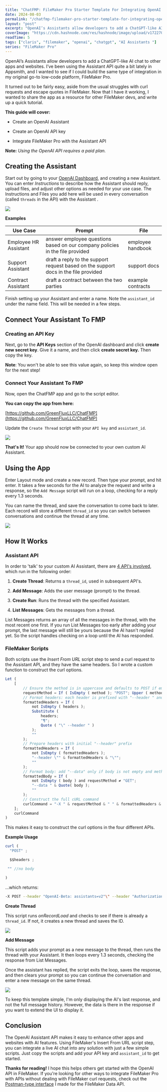 ```yaml
---
title: "ChatFMP: FileMaker Pro Starter Template For Integrating OpenAI Assistants"
date: 2024-08-03
permalink: "/chatfmp-filemaker-pro-starter-template-for-integrating-openai-assistants/"
layout: "post"
excerpt: "OpenAI’s Assistants allow developers to add a ChatGPT-like AI chat to other apps and websites. I’ve been using the Assistant API quite a bit lately in Appsmith, and I wanted to see if I could build the same type of integration in my original go-to lo..."
coverImage: "https://cdn.hashnode.com/res/hashnode/image/upload/v1722705439158/66335c9f-18da-406c-9487-a0b60471b588.png"
readTime: 5
tags: ["claris", "filemaker", "openai", "chatgpt", "AI Assistants "]
series: "FileMaker Pro"
---
```


OpenAI’s Assistants allow developers to add a ChatGPT-like AI chat to other apps and websites. I’ve been using the Assistant API quite a bit lately in Appsmith, and I wanted to see if I could build the same type of integration in my original go-to low-code platform, FileMaker Pro.

It turned out to be fairly easy, aside from the usual struggles with curl requests and escape quotes in FileMaker. Now that I have it working, I wanted to share the app as a resource for other FileMaker devs, and write up a quick tutorial. 

**This guide will cover:**

* Create an OpenAI Assistant
    
* Create an OpenAI API key
    
* Integrate FileMaker Pro with the Assistant API

**Note:** *Using the OpenAI API requires a paid plan.* 

## Creating the Assistant

Start out by going to your [OpenAI Dashboard](https://platform.openai.com/assistants), and creating a new Assistant. You can enter *Instructions* to describe how the Assistant should reply, upload files, and adjust other options as needed for your use case. The Instructions and Files you add here will be used in every conversation (called `threads` in the API) with the Assistant .

![](https://cdn.hashnode.com/res/hashnode/image/upload/v1722702606274/654c869e-ac57-4710-81eb-e2fc7e7a4339.png)

**Examples**

| Use Case | Prompt | File |
| --- | --- | --- |
| Employee HR Assistant | answer employee questions based on our company policies in the file provided | employee handbook |
| Support Assistant | draft a reply to the support request based on the support docs in the file provided | support docs |
| Contract Assistant | draft a contract between the two parties | example contracts |

Finish setting up your Assistant and enter a name. Note the `assistant_id` under the name field. This will be needed in a few steps.

## Connect Your Assistant To FMP

### Creating an API Key

Next, go to the **API Keys** section of the OpenAI dashboard and click **create new secret key**. Give it a name, and then click **create secret key.** Then copy the key.

**Note**: You won't be able to see this value again, so keep this window open for the next step!

### Connect Your Assistant To FMP

Now, open the ChatFMP app and go to the script editor.

**You can copy the app from here:**

[https://github.com/GreenFluxLLC/ChatFMP](https://github.com/GreenFluxLLC/ChatFMP)

Update the `Create Thread` script with your `API key` and `assistant_id`.

![](https://cdn.hashnode.com/res/hashnode/image/upload/v1722701657670/9c694e2e-d4b2-4221-aba1-dee9f7e10651.png)

**That's It!** Your app should now be connected to your own custom AI Assistant.

## Using the App

Enter Layout mode and create a new record. Then type your prompt, and hit enter. It takes a few seconds for the AI to analyze the request and write a response, so the `Add Message` script will run on a loop, checking for a reply every 1.3 seconds.

You can name the thread, and save the conversation to come back to later. Each record will store a different `thread_id` so you can switch between conversations and continue the thread at any time.

![](https://cdn.hashnode.com/res/hashnode/image/upload/v1722701780766/762e33a7-97b6-4b60-a637-c8d364f6bd54.png)

## How It Works

### Assistant API

In order to 'talk' to your custom AI Assistant, there are [4 API's involved](https://platform.openai.com/docs/api-reference/threads), which run in the following order:

1. **Create Thread**: Returns a `thread_id`, used in subsequent API's.
    
2. **Add Message**: Adds the user message (prompt) to the thread.
    
3. **Create Run**: Runs the thread with the specified Assistant.
    
4. **List Messages**: Gets the messages from a thread.

List Messages returns an array of all the messages in the thread, with the most recent one first. If you run List Messages too early after adding your prompt, the last message will still be yours because the AI hasn't replied yet. So the script handles checking on a loop until the AI has responded.

### FileMaker Scripts

Both scripts use the *Insert From URL* script step to send a curl request to the Assistant API, and they have the same headers. So I wrote a custom function to construct the curl options.

```javascript
Let (
    [
        // Ensure the method is in uppercase and defaults to POST if empty
        requestMethod = If ( IsEmpty ( method ); "POST"; Upper ( method ) );
        // Format headers: each header is prefixed with "--header " and enclosed in quotes
        formattedHeaders = If (
            not IsEmpty ( headers );
            Substitute (
                headers;
                "¶";
                Quote ( "\" --header " )
            );
            ""
        );
        // Prepare headers with initial "--header" prefix
        formattedHeaders = If (
            not IsEmpty ( formattedHeaders );
            "--header \"" & formattedHeaders & "\"";
            ""
        );
        // Format body: add "--data" only if body is not empty and method requires it
        formattedBody = If (
            not IsEmpty ( body ) and requestMethod ≠ "GET";
            "--data " & Quote( body );
            ""
        );
        // Construct the full cURL command
        curlCommand = "-X " & requestMethod & " " & formattedHeaders & " " & formattedBody
    ];
    curlCommand
)
```

This makes it easy to construct the curl options in the four different APIs.

**Example Usage**

```javascript
curl ( 
  "POST" ; 

  $$headers ; 

 "" //no body

)
```

...which returns:

```bash
-X POST --header "OpenAI-Beta: assistants=v2"\" --header "Authorization: Bearer sk-proj-XYZ" 
```

**Create Thread**

This script runs *onRecordLoad* and checks to see if there is already a `thread_id`. If not, it creates a new thread and saves the ID.

![](https://cdn.hashnode.com/res/hashnode/image/upload/v1722701657670/9c694e2e-d4b2-4221-aba1-dee9f7e10651.png)

**Add Message**

This script adds your prompt as a new message to the thread, then runs the thread with your Assistant. It then loops every 1.3 seconds, checking the response from List Messages.

Once the assistant has replied, the script exits the loop, saves the response, and then clears your prompt so you can continue the conversation and enter a new message on the same thread.

![](https://cdn.hashnode.com/res/hashnode/image/upload/v1722702320370/dca63e9d-4eb4-4a43-96e8-94dd33d53ba2.png)

To keep this template simple, I'm only displaying the AI's last response, and not the full message history. However, the data is there in the response if you want to extend the UI to display it.

## Conclusion

The OpenAI Assistant API makes it easy to enhance other apps and websites with AI features. Using FileMaker's Insert From URL script step, you can integrate a live AI chat into any solution with just a few simple scripts. Just copy the scripts and add your API key and `assistant_id` to get started.

**Thanks for reading!** I hope this helps others get started with the OpenAI API in FileMaker. If you're looking for other ways to integrate FileMaker Pro with APIs without dealing with FileMaker curl requests, check out the [Postman-type interface](https://community.appsmith.com/content/blog/filemaker-api-connector-free-and-open-source-starter-solution-integrating-filemaker) I made for the FileMaker Data API.